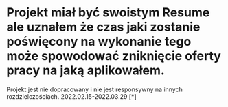 # Projekt miał być swoistym Resume ale uznałem że czas jaki zostanie poświęcony na wykonanie tego może spowodować zniknięcie oferty pracy na jaką aplikowałem.
Projekt jest nie dopracowany i nie jest responsywny na innych rozdzielczościach.
2022.02.15-2022.03.29 [*]
